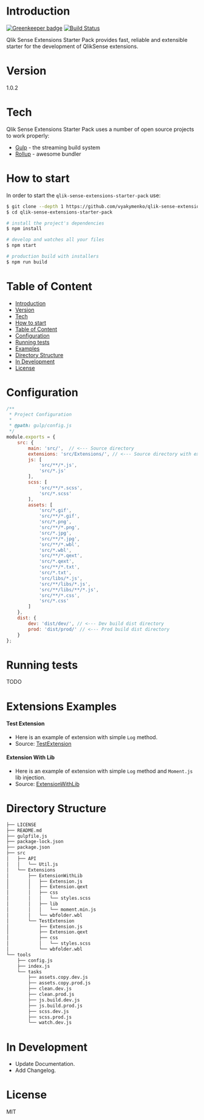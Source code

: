 # Introduction

[![Greenkeeper badge](https://badges.greenkeeper.io/vyakymenko/qlik-sense-extensions-starter-pack.svg)](https://greenkeeper.io/)
[![Build Status](https://travis-ci.org/vyakymenko/qlik-sense-extensions-starter-pack.svg?branch=master)](https://travis-ci.org/vyakymenko/qlik-sense-extensions-starter-pack)

Qlik Sense Extensions Starter Pack provides fast, reliable and extensible starter for the development of QlikSense extensions.

# Version
1.0.2

# Tech

Qlik Sense Extensions Starter Pack uses a number of open source projects to work properly:

* [Gulp] - the streaming build system
* [Rollup] - awesome bundler

# How to start

In order to start the `qlik-sense-extensions-starter-pack` use:

```bash
$ git clone --depth 1 https://github.com/vyakymenko/qlik-sense-extensions-starter-pack.git
$ cd qlik-sense-extensions-starter-pack

# install the project's dependencies
$ npm install

# develop and watches all your files
$ npm start

# production build with installers
$ npm run build
```

# Table of Content

- [Introduction](#introduction)
- [Version](#version)
- [Tech](#tech)
- [How to start](#how-to-start)
- [Table of Content](#table-of-content)
- [Configuration](#configuration)
- [Running tests](#running-tests)
- [Examples](#examples)
- [Directory Structure](#directory-structure)
- [In Development](#in-development)
- [License](#license)

# Configuration

```js
/**
 * Project Configuration
 *
 * @path: gulp/config.js
 */
module.exports = {
	src: {
		main: 'src/',  // <--- Source directory
		extensions: 'src/Extensions/', // <--- Source directory with extensions
		js: [
			'src/**/*.js',
			'src/*.js'
		],
		scss: [
			'src/**/*.scss',
			'src/*.scss'
		],
		assets: [
			'src/*.gif',
			'src/**/*.gif',
			'src/*.png',
			'src/**/*.png',
			'src/*.jpg',
			'src/**/*.jpg',
			'src/**/*.wbl',
			'src/*.wbl',
			'src/**/*.qext',
			'src/*.qext',
			'src/**/*.txt',
			'src/*.txt',
			'src/libs/*.js',
			'src/**/libs/*.js',
			'src/**/libs/**/*.js',
			'src/**/*.css',
			'src/*.css'
		]
	},
	dist: {
		dev: 'dist/dev/', // <--- Dev build dist directory
		prod: 'dist/prod/' // <--- Prod build dist directory
	}
};

```

# Running tests

TODO

# Extensions Examples

#### Test Extension

- Here is an example of extension with simple `Log` method.
- Source: [TestExtension](https://github.com/vyakymenko/qlik-sense-extensions-starter-pack/tree/master/src/Extensions/TestExtension)

#### Extension With Lib

- Here is an example of extension with simple `Log` method and `Moment.js` lib injection.
- Source: [ExtensionWithLib](https://github.com/vyakymenko/qlik-sense-extensions-starter-pack/tree/master/src/Extensions/ExtensionWithLib)

# Directory Structure

```sh
├── LICENSE
├── README.md
├── gulpfile.js
├── package-lock.json
├── package.json
├── src
│   ├── API
│   │   └── Util.js
│   └── Extensions
│       ├── ExtensionWithLib
│       │   ├── Extension.js
│       │   ├── Extension.qext
│       │   ├── css
│       │   │   └── styles.scss
│       │   ├── lib
│       │   │   └── moment.min.js
│       │   └── wbfolder.wbl
│       └── TestExtension
│           ├── Extension.js
│           ├── Extension.qext
│           ├── css
│           │   └── styles.scss
│           └── wbfolder.wbl
└── tools
    ├── config.js
    ├── index.js
    └── tasks
        ├── assets.copy.dev.js
        ├── assets.copy.prod.js
        ├── clean.dev.js
        ├── clean.prod.js
        ├── js.build.dev.js
        ├── js.build.prod.js
        ├── scss.dev.js
        ├── scss.prod.js
        └── watch.dev.js
```

# In Development
 - Update Documentation.
 - Add Changelog.
 
# License

MIT

   [Gulp]: <http://gulpjs.com>
   [Rollup]: <https://rollupjs.org>